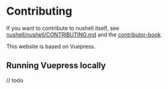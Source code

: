# Contributing

If you want to contribute to nushell itself, see [nushell/nushell/CONTRIBUTING.md](https://github.com/nushell/nushell/blob/master/CONTRIBUTING.md) and the [contributor-book](https://github.com/nushell/contributor-book).

This website is based on Vuepress.

## Running Vuepress locally

// todo